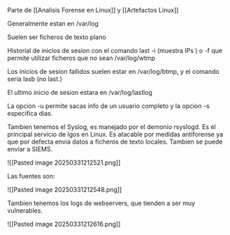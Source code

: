 Parte de [[Analisis Forense en Linux]] y [[Artefactos Linux]]

Generalmente estan en /var/log

Suelen ser ficheros de texto plano

Historial de inicios de sesion con el comando last -i (muestra IPs ) o -f que permite utilizar ficheros que no sean /var/log/wtmp

Los inicios de sesion fallidos suelen estar en /var/log/btmp, y el comando seria lasb (no last.)

El ultimo inicio de sesion estara en /var/log/lastlog

La opcion -u permite sacas info de un usuario completo y la opcion -s especifica dias.

Tambien tenemos el Syslog, es manejado por el demonio rsyslogd. Es el principal servicio de lgos en Linux. Es atacable por medidas antiforense ya que por defecta envia datos a ficheros de texto locales. Tambien se puede enviar a SIEMS.

![[Pasted image 20250331212521.png]]

Las fuentes son:

![[Pasted image 20250331212548.png]]

Tambien tenemos los logs de webservers, que tienden a ser muy vulnerables.

![[Pasted image 20250331212616.png]]
